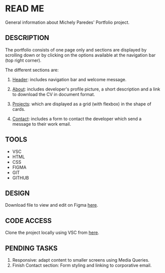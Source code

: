 # READ ME

General information about Michely Paredes' Portfolio project.

## DESCRIPTION

The portfolio consists of one page only and sections are displayed by scrolling down or by clicking on the options available at the navigation bar (top right corner).

The different sections are:

1. <u>Header</u>: includes navigation bar and welcome message.

2. <u>About</u>: includes developer's profile picture, a short description and a link to download the CV in document format.

3. <u>Projects</u>: which are displayed as a grid (with flexbox) in the shape of cards.

4. <u>Contact</u>: includes a form to contact the developer which send a message to their work email.

## TOOLS

- VSC
- HTML
- CSS
- FIGMA
- GIT
- GITHUB

## DESIGN

Download file to view and edit on Figma [here](https://www.figma.com/file/zb3fvKz9I8cW8K5vNa2d46/Portfolio?type=design&node-id=0%3A1&mode=dev&t=CTKLeBK9yiZAxrGG-1).

## CODE ACCESS

Clone the project locally using VSC from [here](https://github.com/project-assigments-p2-singulaars/portfolio-Michely05.git).

## PENDING TASKS

1. Responsive: adapt content to smaller screens using Media Queries.
2. Finish Contact section: Form styling and linking to corporative email.
